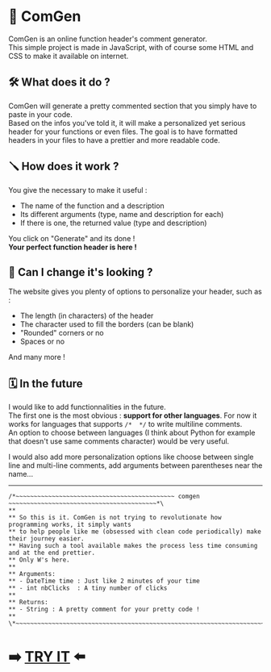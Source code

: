 # 📝 ComGen
ComGen is an online function header's comment generator.   
This simple project is made in JavaScript, with of course some HTML and CSS to make it available on internet.   

## 🛠️ What does it do ?
ComGen will generate a pretty commented section that you simply have to paste in your code.   
Based on the infos you've told it, it will make a personalized yet serious header for your functions or even files. 
The goal is to have formatted headers in your files to have a prettier and more readable code.   

## 🪛 How does it work ?
You give the necessary to make it useful :    
- The name of the function and a description
- Its different arguments (type, name and description for each)
- If there is one, the returned value (type and description)

You click on "Generate" and its done !    
**Your perfect function header is here !**

## 🦚 Can I change it's looking ?
The website gives you plenty of options to personalize your header, such as :   
- The length (in characters) of the header
- The character used to fill the borders (can be blank)
- "Rounded" corners or no
- Spaces or no

And many more !


## 🗓️ In the future
I would like to add functionnalities in the future.   
The first one is the most obvious : **support for other languages**. 
For now it works for languages that supports `/*  */` to write multiline comments.   
An option to choose between languages (I think about Python for example that doesn't use same comments character) would be very useful.    
     
I would also add more personalization options like choose between single line and multi-line comments, add arguments between parentheses near the name...

---

```
/*~~~~~~~~~~~~~~~~~~~~~~~~~~~~~~~~~~~~~~~~~~~~ comgen ~~~~~~~~~~~~~~~~~~~~~~~~~~~~~~~~~~~~~~~~~*\
**
** So this is it. ComGen is not trying to revolutionate how programming works, it simply wants 
** to help people like me (obsessed with clean code periodically) make their journey easier. 
** Having such a tool available makes the process less time consuming and at the end prettier. 
** Only W's here.
**
** Arguments:
** - DateTime time : Just like 2 minutes of your time
** - int nbClicks  : A tiny number of clicks
**
** Returns:
** - String : A pretty comment for your pretty code !
**
\*~~~~~~~~~~~~~~~~~~~~~~~~~~~~~~~~~~~~~~~~~~~~~~~~~~~~~~~~~~~~~~~~~~~~~~~~~~~~~~~~~~~~~~~~~~~~~*/
```

# ➡️ [TRY IT](https://comgen.max-mb.com) ⬅️
